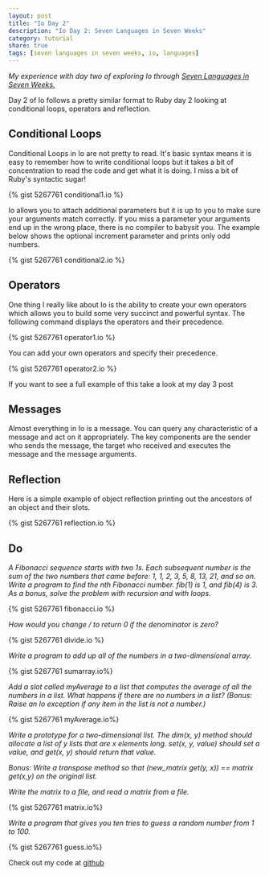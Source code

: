 ```yaml
---
layout: post
title: "Io Day 2"
description: "Io Day 2: Seven Languages in Seven Weeks"
category: tutorial 
share: true
tags: [seven languages in seven weeks, io, languages]
---
```


*My experience with day two of exploring Io through <a href="http://pragprog.com/book/btlang/seven-languages-in-seven-weeks" target="_blank">Seven Languages in Seven Weeks.</a>*

Day 2 of Io follows a pretty similar format to Ruby day 2 looking at conditional loops, operators and reflection.

## Conditional Loops

Conditional Loops in Io are not pretty to read. It's basic syntax means it is easy to remember how to write conditional loops but it takes a bit of concentration to read the code and get what it is doing. I miss a bit of Ruby's syntactic sugar!

{% gist 5267761 conditional1.io %}

Io allows you to attach additional parameters but it is up to you to make sure your arguments match correctly. If you miss a parameter your arguments end up in the wrong place, there is no compiler to babysit you. The example below shows the optional increment parameter and prints only odd numbers.
 
{% gist 5267761 conditional2.io %}

## Operators

One thing I really like about Io is the ability to create your own operators which allows you to build some very succinct and powerful syntax. The following command displays the operators and their precedence.

{% gist 5267761 operator1.io %}

You can add your own operators and specify their precedence.

{% gist 5267761 operator2.io %}

If you want to see a full example of this take a look at my day 3 post

## Messages 

Almost everything in Io is a message. You can query any characteristic of a message and act on it appropriately. The key components are the sender who sends the message, the target who received and executes the message and the message arguments.
 
## Reflection 

Here is a simple example of object reflection printing out the ancestors of an object and their slots.

{% gist 5267761 reflection.io %}

## Do
 
*A Fibonacci sequence starts with two 1s. Each subsequent number is the sum of the two numbers that came before: 1, 1, 2, 3, 5, 8, 13, 21, and so on. Write a program to find the nth Fibonacci number. fib(1) is 1, and fib(4) is 3. As a bonus, solve the problem with recursion and with loops.*

{% gist 5267761 fibonacci.io %}

*How would you change / to return 0 if the denominator is zero?*

{% gist 5267761 divide.io %} 

*Write a program to add up all of the numbers in a two-dimensional array.*

{% gist 5267761 sumarray.io%} 

*Add a slot called myAverage to a list that computes the average of all the numbers in a list. What happens if there are no numbers in a list? (Bonus: Raise an Io exception if any item in the list is not a number.)*

{% gist 5267761 myAverage.io%} 

*Write a prototype for a two-dimensional list. The dim(x, y) method should allocate a list of y lists that are x elements long. set(x, y, value) should set a value, and get(x, y) should return that value.*

*Bonus: Write a transpose method so that (new_matrix get(y, x)) == matrix get(x,y) on the original list.* 
 
*Write the matrix to a file, and read a matrix from a file.*

{% gist 5267761 matrix.io%}  

*Write a program that gives you ten tries to guess a random number from 1 to 100.*

{% gist 5267761 guess.io%} 

Check out my code at <a href="https://github.com/heatherjc07/seven_languages_in_seven_days/tree/master/Io/Day2" target="_blank">github</a>